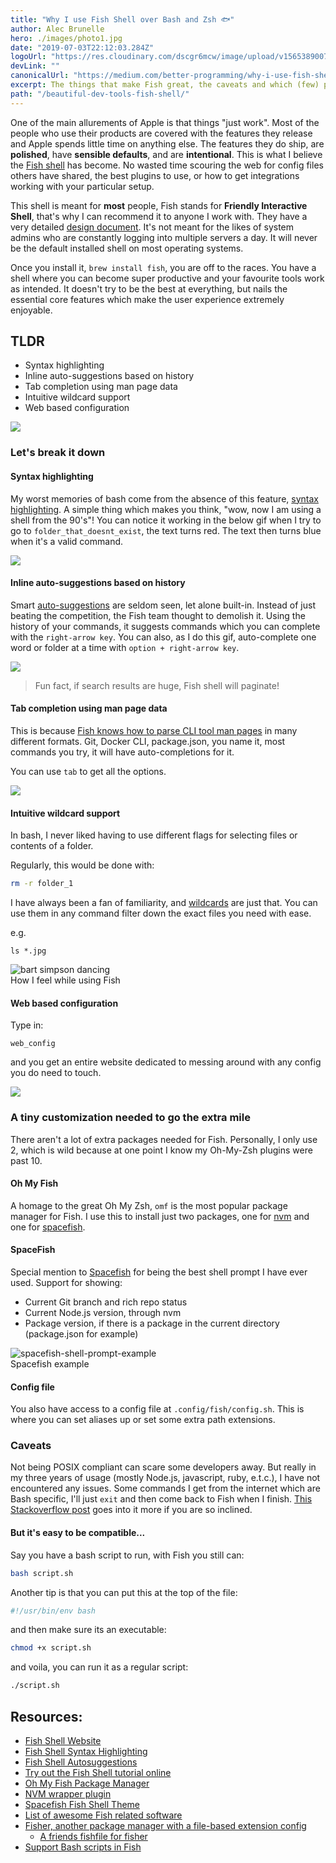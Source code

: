 ```yaml
---
title: "Why I use Fish Shell over Bash and Zsh 🐟"
author: Alec Brunelle
hero: ./images/photo1.jpg
date: "2019-07-03T22:12:03.284Z"
logoUrl: "https://res.cloudinary.com/dscgr6mcw/image/upload/v1565389007/fish-post/eric-saunders-crUGdn1j-RE-unsplash.jpg"
devLink: ""
canonicalUrl: "https://medium.com/better-programming/why-i-use-fish-shell-over-bash-and-zsh-407d23293839"
excerpt: The things that make Fish great, the caveats and which (few) plugins you need to complete the experience.
path: "/beautiful-dev-tools-fish-shell/"
---
```


One of the main allurements of Apple is that things "just work". Most of the people who use their products are covered with the features they release and Apple spends little time on anything else. The features they do ship, are **polished**, have **sensible defaults**, and are **intentional**. This is what I believe the [Fish shell](https://fishshell.com) has become. No wasted time scouring the web for config files others have shared, the best plugins to use, or how to get integrations working with your particular setup.

This shell is meant for **most** people, Fish stands for **Friendly Interactive Shell**, that's why I can recommend it to anyone I work with. They have a very detailed [design document](https://fishshell.com/docs/current/design.html). It's not meant for the likes of system admins who are constantly logging into multiple servers a day. It will never be the default installed shell on most operating systems.

Once you install it, `brew install fish`, you are off to the races. You have a shell where you can become super productive and your favourite tools work as intended. It doesn't try to be the best at everything, but nails the essential core features which make the user experience extremely enjoyable.

## TLDR

- Syntax highlighting
- Inline auto-suggestions based on history
- Tab completion using man page data
- Intuitive wildcard support
- Web based configuration

![](https://res.cloudinary.com/dscgr6mcw/image/upload/v1579011626/fish-post/giphy_3.gif)

### Let's break it down

#### Syntax highlighting

My worst memories of bash come from the absence of this feature, [syntax highlighting](https://fishshell.com/docs/current/tutorial.html#tut_syntax_highlighting). A simple thing which makes you think, "wow, now I am using a shell from the 90's"! You can notice it working in the below gif when I try to go to `folder_that_doesnt_exist`, the text turns red. The text then turns blue when it's a valid command.

![](https://res.cloudinary.com/dscgr6mcw/image/upload/v1565390429/fish-post/2019-08-09_18.40.08.gif)

#### Inline auto-suggestions based on history

Smart [auto-suggestions](https://fishshell.com/docs/current/index.html#autosuggestions) are seldom seen, let alone built-in. Instead of just beating the competition, the Fish team thought to demolish it. Using the history of your commands, it suggests commands which you can complete with the `right-arrow key`. You can also, as I do this gif, auto-complete one word or folder at a time with `option + right-arrow key`.

![](https://res.cloudinary.com/dscgr6mcw/image/upload/v1565390672/fish-post/2019-08-09_18.44.14.gif)

> Fun fact, if search results are huge, Fish shell will paginate!

#### Tab completion using man page data

This is because [Fish knows how to parse CLI tool man pages](https://fishshell.com/docs/current/index.html#completion) in many different formats. Git, Docker CLI, package.json, you name it, most commands you try, it will have auto-completions for it.

You can use `tab` to get all the options.

![](https://res.cloudinary.com/dscgr6mcw/image/upload/v1565390833/fish-post/2019-08-09_18.46.53.gif)

#### Intuitive wildcard support

In bash, I never liked having to use different flags for selecting files or contents of a folder.

Regularly, this would be done with:

```bash
rm -r folder_1
```

I have always been a fan of familiarity, and [wildcards](https://fishshell.com/docs/current/tutorial.html#tut_wildcards) are just that. You can use them in any command filter down the exact files you need with ease.

e.g.

```
ls *.jpg
```

<div class="Image__Medium">
  <img src="https://res.cloudinary.com/dscgr6mcw/image/upload/v1565392191/fish-post/giphy_1.gif" alt="bart simpson dancing"/>
  <figcaption>How I feel while using Fish</figcaption>
</div>

#### Web based configuration

Type in:

```
web_config
```

and you get an entire website dedicated to messing around with any config you do need to touch.

![](https://res.cloudinary.com/dscgr6mcw/image/upload/v1565391525/fish-post/Screenshot_at_Aug_09_18-58-33.png)

### A tiny customization needed to go the extra mile

There aren't a lot of extra packages needed for Fish. Personally, I only use 2, which is wild because at one point I know my Oh-My-Zsh plugins were past 10.

#### Oh My Fish

A homage to the great Oh My Zsh, `omf` is the most popular package manager for Fish. I use this to install just two packages, one for [nvm](https://github.com/derekstavis/plugin-nvm) and one for [spacefish](https://github.com/matchai/spacefish/).

#### SpaceFish

Special mention to [Spacefish](https://github.com/matchai/spacefish/) for being the best shell prompt I have ever used. Support for showing:

- Current Git branch and rich repo status
- Current Node.js version, through nvm
- Package version, if there is a package in the current directory (package.json for example)

<div class="Image__Small">
  <img src="https://res.cloudinary.com/dscgr6mcw/image/upload/v1565391692/fish-post/spacefish_example.png" alt="spacefish-shell-prompt-example"/>
  <figcaption>Spacefish example</figcaption>
</div>

#### Config file

You also have access to a config file at `.config/fish/config.sh`. This is where you can set aliases up or set some extra path extensions.

### Caveats

Not being POSIX compliant can scare some developers away. But really in my three years of usage (mostly Node.js, javascript, ruby, e.t.c.), I have not encountered any issues. Some commands I get from the internet which are Bash specific, I'll just `exit` and then come back to Fish when I finish. [This Stackoverflow post](https://stackoverflow.com/questions/48732986/why-how-fish-does-not-support-posix) goes into it more if you are so inclined.

#### But it's easy to be compatible...

Say you have a bash script to run, with Fish you still can:

```bash
bash script.sh
```

Another tip is that you can put this at the top of the file:

```bash
#!/usr/bin/env bash
```

and then make sure its an executable:

```bash
chmod +x script.sh
```

and voila, you can run it as a regular script:

```bash
./script.sh
```

## Resources:

- [Fish Shell Website](https://fishshell.com/)
- [Fish Shell Syntax Highlighting](https://fishshell.com/docs/current/tutorial.html#tut_syntax_highlighting)
- [Fish Shell Autosuggestions](https://fishshell.com/docs/current/index.html#autosuggestions)
- [Try out the Fish Shell tutorial online](https://rootnroll.com/d/fish-shell/)
- [Oh My Fish Package Manager](https://github.com/oh-my-fish/oh-my-fish)
- [NVM wrapper plugin](https://github.com/derekstavis/plugin-nvm)
- [Spacefish Fish Shell Theme](https://github.com/matchai/spacefish/)
- [List of awesome Fish related software](https://github.com/jorgebucaran/awesome-fish)
- [Fisher, another package manager with a file-based extension config](https://github.com/jorgebucaran/fisher)
  - [A friends fishfile for fisher](https://github.com/elliottsj/dotfiles/blob/master/common/.config/fish/fishfilehttps://github.com/elliottsj/dotfiles/blob/master/common/.config/fish/fishfile)
- [Support Bash scripts in Fish](https://github.com/edc/bass)
